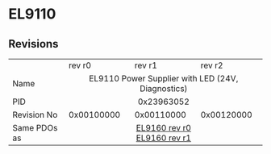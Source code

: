 # EL9110

## Revisions
<table>
<tr>
<td></td>
<td>rev r0</td>
<td>rev r1</td>
<td>rev r2</td>
</tr>
<tr>
<td>Name</td>
<td colspan=3 align="center">EL9110 Power Supplier with LED (24V, Diagnostics)</td>
</tr>
<tr>
<td>PID</td>
<td colspan=3 align="center">0x23963052</td>
</tr>
<tr>
<td>Revision No</td>
<td>0x00100000</td>
<td>0x00110000</td>
<td>0x00120000</td>
</tr>
<tr>
<td>Same PDOs as</td>
<td colspan=3 align="center"><a href="EL9160.md">EL9160 rev r0</a><br/><a href="EL9160.md">EL9160 rev r1</a></td>
</tr>
</table>
